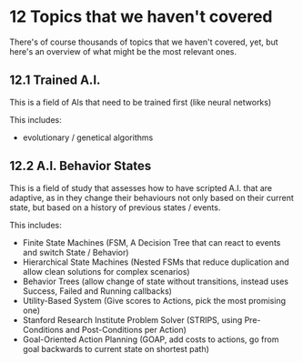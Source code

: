 
# 12 Topics that we haven't covered

There's of course thousands of topics that we haven't covered, yet, but here's an overview of what might be the most relevant ones.

## 12.1 Trained A.I.

This is a field of AIs that need to be trained first (like neural networks)

This includes:
- evolutionary / genetical algorithms

## 12.2 A.I. Behavior States

This is a field of study that assesses how to have scripted A.I. that are adaptive, as in they change their behaviours not only based on their current state, but based on a history of previous states / events.

This includes:
- Finite State Machines (FSM, A Decision Tree that can react to events and switch State / Behavior)
- Hierarchical State Machines (Nested FSMs that reduce duplication and allow clean solutions for complex scenarios)
- Behavior Trees (allow change of state without transitions, instead uses Success, Failed and Running callbacks)
- Utility-Based System (Give scores to Actions, pick the most promising one)
- Stanford Research Institute Problem Solver (STRIPS, using Pre-Conditions and Post-Conditions per Action)
- Goal-Oriented Action Planning (GOAP, add costs to actions, go from goal backwards to current state on shortest path)